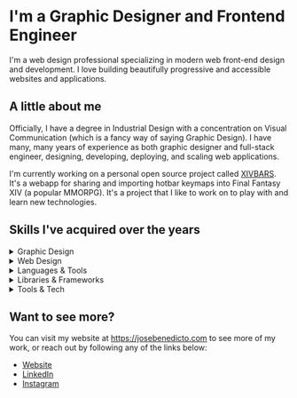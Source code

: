 # I'm a Graphic Designer and Frontend Engineer

I'm a web design professional specializing in modern web front-end design and development. I love building beautifully progressive and accessible websites and applications.

## A little about me

Officially, I have a degree in Industrial Design with a concentration on Visual Communication (which is a fancy way of saying Graphic Design). I have many, many years of experience as both graphic designer and full-stack engineer, designing, developing, deploying, and scaling web applications.

I'm currently working on a personal open source project called [XIVBARS](https://github.com/bdejesus/xiv-bars). It's a webapp for sharing and importing hotbar keymaps into Final Fantasy XIV (a popular MMORPG). It's a project that I like to work on to play with and learn new technologies.

## Skills I've acquired over the years

<details>
<summary>Graphic Design</summary>

* Design Systems
* Brand Design
* Digital Illustration
* Print Design
* Typography
</details>

<details>
<summary>Web Design</summary>

* Responsive Web Design
* Progressive Web Design
* Search Engine Optimization (SEO)
* Web Accessibility (WCAG, WAI, ARIA)
* User Experience & User Interface Design
</details>


<details>
<summary>Languages & Tools</summary>

* HTML
* CSS
* Javascript
* Typescript
* Ruby on Rails
* PHP
* Phython
* PostgreSQL, MySQL
</details>

<details>
<summary>Libraries & Frameworks</summary>

* React
* NodeJS
* NextJS
* Redux
* Express
* Webpack
* Prisma
* TurfJS
</details>

<details>
<summary>Tools & Tech</summary>
  
* Git, Github
* Heroku
* Google Cloud Services
* Mapbox
</details>

## Want to see more?

You can visit my website at https://josebenedicto.com to see more of my work, or reach out by following any of the links below:

* [Website](https://josebenedicto.com)
* [LinkedIn](https://linkedin.com/in/bendjsf)
* [Instagram](https://instagram.com/bejezus)

<!--
**bdejesus/bdejesus** is a ✨ _special_ ✨ repository because its `README.md` (this file) appears on your GitHub profile.

Here are some ideas to get you started:

- 🔭 I’m currently working on ...
- 🌱 I’m currently learning ...
- 👯 I’m looking to collaborate on ...
- 🤔 I’m looking for help with ...
- 💬 Ask me about ...
- 📫 How to reach me: ...
- 😄 Pronouns: ...
- ⚡ Fun fact: ...
-->
